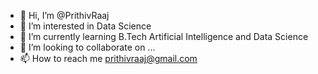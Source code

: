 - 👋 Hi, I’m @PrithivRaaj
- 👀 I’m interested in Data Science
- 🌱 I’m currently learning B.Tech Artificial Intelligence and Data Science
- 💞️ I’m looking to collaborate on ...
- 📫 How to reach me prithivraaj@gmail.com

<!---
PrithivRaaj/PrithivRaaj is a ✨ special ✨ repository because its `README.md` (this file) appears on your GitHub profile.
You can click the Preview link to take a look at your changes.
--->
